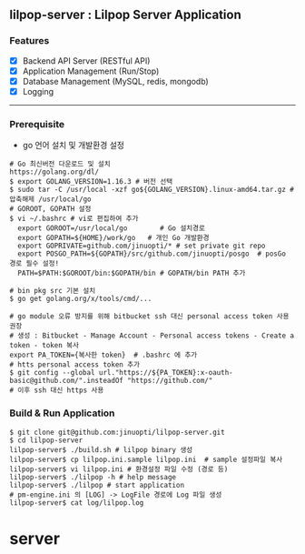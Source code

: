 ## **lilpop-server : Lilpop Server Application**

### Features

- [x] Backend API Server (RESTful API)
- [x] Application Management (Run/Stop)
- [x] Database Management (MySQL, redis, mongodb)
- [x] Logging

***

### Prerequisite

- go 언어 설치 및 개발환경 설정

```shell
# Go 최신버전 다운로드 및 설치
https://golang.org/dl/
$ export GOLANG_VERSION=1.16.3 # 버전 선택
$ sudo tar -C /usr/local -xzf go${GOLANG_VERSION}.linux-amd64.tar.gz # 압축해제 /usr/local/go
# GOROOT, GOPATH 설정
$ vi ~/.bashrc # vi로 편집하여 추가
  export GOROOT=/usr/local/go        # Go 설치경로
  export GOPATH=${HOME}/work/go   # 개인 Go 개발환경
  export GOPRIVATE=github.com/jinuopti/* # set private git repo
  export POSGO_PATH=${GOPATH}/src/github.com/jinuopti/posgo  # posGo 경로 필수 설정!
  PATH=$PATH:$GOROOT/bin:$GOPATH/bin # GOPATH/bin PATH 추가

# bin pkg src 기본 설치  
$ go get golang.org/x/tools/cmd/...

# go module 오류 방지를 위해 bitbucket ssh 대신 personal access token 사용 권장
# 생성 : Bitbucket - Manage Account - Personal access tokens - Create a token - token 복사
export PA_TOKEN={복사한 token}  # .bashrc 에 추가
# htts personal access token 추가
$ git config --global url."https://${PA_TOKEN}:x-oauth-basic@github.com/".insteadOf "https://github.com/"
# 이후 ssh 대신 https 사용  
```

### Build & Run Application

```shell
$ git clone git@github.com:jinuopti/lilpop-server.git
$ cd lilpop-server
lilpop-server$ ./build.sh # lilpop binary 생성
lilpop-server$ cp lilpop.ini.sample lilpop.ini  # sample 설정파일 복사
lilpop-server$ vi lilpop.ini # 환경설정 파일 수정 (경로 등)
lilpop-server$ ./lilpop -h # help message
lilpop-server$ ./lilpop # start application
# pm-engine.ini 의 [LOG] -> LogFile 경로에 Log 파일 생성
lilpop-server$ cat log/lilpop.log
```
# server
